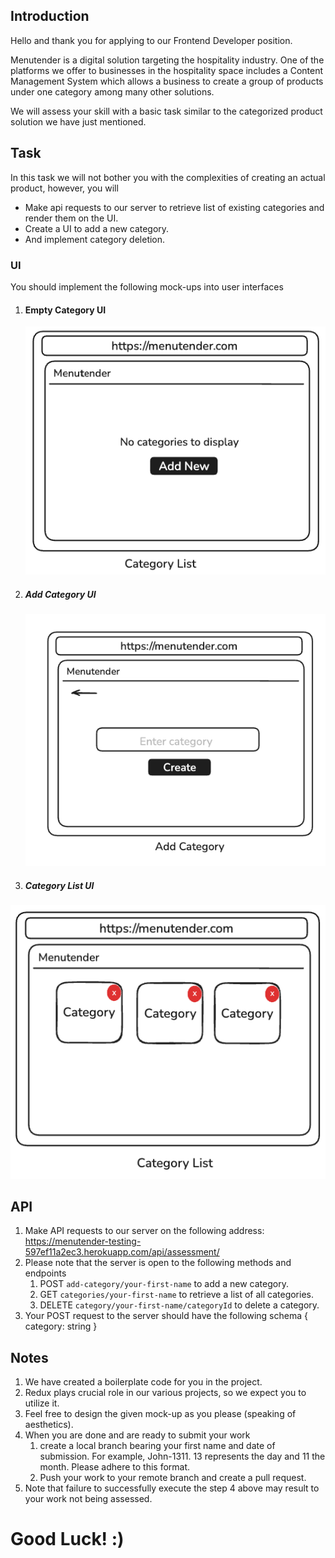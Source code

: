 ## Introduction
Hello and thank you for applying to our Frontend Developer position.

Menutender is a digital solution targeting the
hospitality industry. One of the platforms we offer to businesses in the hospitality space includes a Content Management
System which allows a business to create a group of products under one category among many other solutions.

We will assess your skill with a basic task similar to the categorized product solution we have just mentioned.

## Task
In this task we will not bother you with the complexities of creating an actual product, however, you will 

* Make api requests to our server to retrieve list of existing categories and render them on the UI.
* Create a UI to add a new category.
* And implement category deletion.

### UI
You should implement the following mock-ups into user interfaces

1. #### Empty Category UI


   ![img_1.png](public/no_category.png)
   
2. ##### Add Category UI


   ![img_1.png](public/add_category.png)

3. ##### Category List UI


![img_1.png](public/category_list.png)


## API

1. Make API requests to our server on the following address: 
https://menutender-testing-597ef11a2ec3.herokuapp.com/api/assessment/
2. Please note that the server is open to the following methods and endpoints
   1. POST `add-category/your-first-name` to add a new category.
   2. GET `categories/your-first-name` to retrieve a list of all categories.
   3. DELETE `category/your-first-name/categoryId` to delete a category.
3. Your POST request to the server should have the following schema
{
   category: string
}


## Notes

1. We have created a boilerplate code for you in the project.
2. Redux plays crucial role in our various projects, so we expect you to utilize it.
3. Feel free to design the given mock-up as you please (speaking of aesthetics).
4. When you are done and are ready to submit your work
   1. create a local branch bearing your first name and date of submission. 
   For example, John-1311. 13 represents the day and 11 the month. Please adhere to this format.
   2. Push your work to your remote branch and create a pull request.
5. Note that failure to successfully execute the step 4 above may result to your work not being assessed.


# Good Luck! :) 